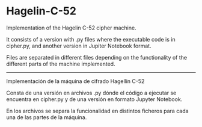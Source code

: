 # Hagelin-C-52

Implementation of the Hagelin C-52 cipher machine. 

It consists of a version with .py files where the executable code is in cipher.py, and another version in Jupiter Notebook format. 

Files are separated in different files depending on the functionality of the different parts of the machine implemented. 

----------------------

Implementación de la máquina de cifrado Hagellin C-52

Consta de una versión en archivos .py dónde el código a ejecutar se encuentra en cipher.py y de una versión en formato Jupyter Notebook.

En los archivos se separa la funcionalidad en distintos ficheros para cada una de las partes de la máquina. 
